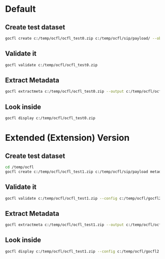 # Default

## Create test dataset
```bash
gocfl create c:/temp/ocfl/ocfl_test0.zip c:/temp/ocfl/sip/payload/ --object-id "id:abc_123" -m "Initial Commit" -u "Juergen Enge" -a "mailto:juergen@info-age.net"
```

## Validate it
```bash
gocfl validate c:/temp/ocfl/ocfl_test0.zip 
```

## Extract Metadata
```bash
gocfl extractmeta c:/temp/ocfl/ocfl_test0.zip --output c:/temp/ocfl/ocfl_test0.json
```

## Look inside
```bash
gocfl display c:/temp/ocfl/ocfl_test0.zip 
```

# Extended (Extension) Version 

## Create test dataset
```bash
cd /temp/ocfl
gocfl create c:/temp/ocfl/ocfl_test1.zip c:/temp/ocfl/sip/payload metadata:c:/temp/ocfl/sip/meta --config c:/temp/ocfl/gocfl2.toml --ext-NNNN-metafile-source file://C:/temp/ocfl/sip/info.json --object-id "id:abc_123" -m "Initial Commit" -u "Juergen Enge" -a "mailto:juergen@info-age.net"
```

## Validate it
```bash
gocfl validate c:/temp/ocfl/ocfl_test1.zip --config c:/temp/ocfl/gocfl2.toml 
```

## Extract Metadata
```bash
gocfl extractmeta c:/temp/ocfl/ocfl_test1.zip --output c:/temp/ocfl/ocfl_test1.json
```

## Look inside
```bash
gocfl display c:/temp/ocfl/ocfl_test1.zip --config c:/temp/ocfl/gocfl2.toml 
```
